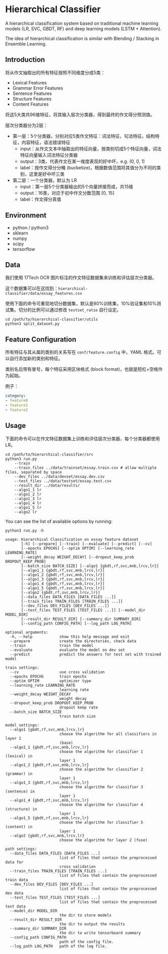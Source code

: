 # Hierarchical Classifier

A hierarchical classification system based on traditional machine learning models (LR, SVC, GBDT, RF) and deep learning models (LSTM + Attention).

The idea of hierarchical classification is similar with Blending / Stacking in Ensemble Learning.

## Introduction

将从作文抽取出的所有特征按照不同维度分成5类：

- Lexical Features
- Grammar Error Features
- Sentence Features
- Structure Features
- Content Features

将这5大类共96维特征，将其输入层次分类器，得到最终的作文得分预测值。

层次分类器分为2层：

- 第一层：5个分类器，分别对应5类作文特征：词法特征，句法特征，结构特征，内容特征，语法错误特征
  - input：从作文文本中抽取出的特征向量，按类别切成5个特征向量，词法特征向量输入词法特征分类器
  - output：3类，代表作文在某一维度表现的好中坏，e.g. (0, 0, 1)
  - label：按作文得分分桶 (bucketize)，根据数值范围将其值分为不同的类别，这里是好中坏三类
- 第二层：一个分类器，默认为 LR
  - input：第一层5个分类器输出的5个向量拼接而成，共15维
  - output：16类，对应于初中作文分数范围 [0, 15]
  - label：作文得分真值

## Environment

* python / python3
* sklearn
* numpy
* scipy
* tensorflow

## Data

我们使用 17Tech OCR 图片标注的作文特征数据集来训练和评估层次分类器。

这个数据集可以在这找到：`hierarchical-classifier/data/essay_features.csv`

使用下面的命令可重现地切分数据集，默认是80%训练集，10%验证集和10%测试集。切分的比例可以通过修改 `testset_ratio` 自行设定。

```shell
cd /path/to/hierarchical-classifier/utils
python3 split_dataset.py
```


## Feature Configuration

所有特征与其从属的类别的关系写在 `conf/feature.config` 中，YAML 格式。可以自行添加新的类别和特征。

类别名后带有冒号，每个特征采用区块格式 (block format)，也就是短杠+空格作为起始。

例子：

```yaml
category:
- feature0
- feature1
- feature2
```

## Usage

下面的命令可以在作文特征数据集上训练和评估层次分类器，每个分类器都使用 LR。

```shell
cd /path/to/hierarchical-classifier/src
python3 run.py
	--train
	--train_files ../data/trainset/essay.train.csv # allow multiple files, separated by space
	--dev_files ../data/devset/essay.dev.csv
	--test_files ../data/testset/essay.test.csv
	--result_dir ../data/results/
	--algo1_1 lr
	--algo1_2 lr
	--algo1_3 lr
	--algo1_4 lr
	--algo1_5 lr
	--algo2 lr
```

You can see the list of available options by running:

```shell
python3 run.py -h
```

```shell
usage: Hierarchical Classification on essay feature dataset
       [-h] [--prepare] [--train] [--evaluate] [--predict] [--cv]
       [--epochs EPOCHS] [--optim OPTIM] [--learning_rate LEARNING_RATE]
       [--weight_decay WEIGHT_DECAY] [--dropout_keep_prob DROPOUT_KEEP_PROB]
       [--batch_size BATCH_SIZE] [--algo1 {gbdt,rf,svc,mnb,lrcv,lr}]
       [--algo1_1 {gbdt,rf,svc,mnb,lrcv,lr}]
       [--algo1_2 {gbdt,rf,svc,mnb,lrcv,lr}]
       [--algo1_3 {gbdt,rf,svc,mnb,lrcv,lr}]
       [--algo1_4 {gbdt,rf,svc,mnb,lrcv,lr}]
       [--algo1_5 {gbdt,rf,svc,mnb,lrcv,lr}]
       [--algo2 {gbdt,rf,svc,mnb,lrcv,lr}]
       [--data_files DATA_FILES [DATA_FILES ...]]
       [--train_files TRAIN_FILES [TRAIN_FILES ...]]
       [--dev_files DEV_FILES [DEV_FILES ...]]
       [--test_files TEST_FILES [TEST_FILES ...]] [--model_dir MODEL_DIR]
       [--result_dir RESULT_DIR] [--summary_dir SUMMARY_DIR]
       [--config_path CONFIG_PATH] [--log_path LOG_PATH]

optional arguments:
  -h, --help            show this help message and exit
  --prepare             create the directories, check data
  --train               train the model
  --evaluate            evaluate the model on dev set
  --predict             predict the answers for test set with trained model

train settings:
  --cv                  use cross validation
  --epochs EPOCHS       train epochs
  --optim OPTIM         optimizer type
  --learning_rate LEARNING_RATE
                        learning rate
  --weight_decay WEIGHT_DECAY
                        weight decay
  --dropout_keep_prob DROPOUT_KEEP_PROB
                        dropout keep rate
  --batch_size BATCH_SIZE
                        train batch size

model settings:
  --algo1 {gbdt,rf,svc,mnb,lrcv,lr}
                        choose the algorithm for all classifiers in layer 1
                        (base)
  --algo1_1 {gbdt,rf,svc,mnb,lrcv,lr}
                        choose the algorithm for classifier 1 (lexical) in
                        layer 1
  --algo1_2 {gbdt,rf,svc,mnb,lrcv,lr}
                        choose the algorithm for classifier 2 (grammar) in
                        layer 1
  --algo1_3 {gbdt,rf,svc,mnb,lrcv,lr}
                        choose the algorithm for classifier 3 (sentence) in
                        layer 1
  --algo1_4 {gbdt,rf,svc,mnb,lrcv,lr}
                        choose the algorithm for classifier 4 (structure) in
                        layer 1
  --algo1_5 {gbdt,rf,svc,mnb,lrcv,lr}
                        choose the algorithm for classifier 5 (content) in
                        layer 1
  --algo2 {gbdt,rf,svc,mnb,lrcv,lr}
                        choose the algorithm for layer 2 (fuse)

path settings:
  --data_files DATA_FILES [DATA_FILES ...]
                        list of files that contain the preprocessed data for
                        cross validation
  --train_files TRAIN_FILES [TRAIN_FILES ...]
                        list of files that contain the preprocessed train data
  --dev_files DEV_FILES [DEV_FILES ...]
                        list of files that contain the preprocessed dev data
  --test_files TEST_FILES [TEST_FILES ...]
                        list of files that contain the preprocessed test data
  --model_dir MODEL_DIR
                        the dir to store models
  --result_dir RESULT_DIR
                        the dir to output the results
  --summary_dir SUMMARY_DIR
                        the dir to write tensorboard summary
  --config_path CONFIG_PATH
                        path of the config file.
  --log_path LOG_PATH   path of the log file.
```

